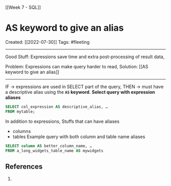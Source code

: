 [[Week 7 - SQL]]

# AS keyword to give an alias
Created:  [[2022-07-30]]
Tags: #fleeting 

---
Good Stuff: Expressions save time and extra post-processing of result data, 

Problem: Expressions can make query harder to read, 
Solution: [[AS keyword to give an alias]]

---
IF -> expressions are used in SELECT part of the query, 
THEN -> must have a descriptive alias using the **`AS` keyword**.
**Select query with expression aliases**
```SQL
SELECT col_expression AS descriptive_alias, …
FROM mytable;
```

In addition to expressions, 
Stuffs that can have aliases
-  columns 
-  tables 
Example query with both column and table name aliases
```SQL
SELECT column AS better_column_name, …
FROM a_long_widgets_table_name AS mywidgets
```












## References
1. 
